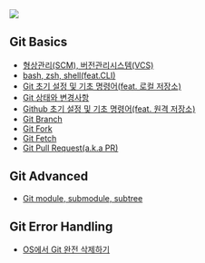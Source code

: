 <img src="https://ifh.cc/g/24gxyR.png" style="max-width: 100%" align="center">

<br>

## Git Basics

- [형상관리(SCM), 버전관리시스템(VCS)](https://github.com/jacenam/WIL-archive/blob/main/Productivity/Version%20Control%20System/Git%20Basics/version%20control%20system%20concept.md)
- [bash, zsh, shell(feat.CLI)](https://github.com/jacenam/WIL-archive/blob/main/Productivity/Version%20Control%20System/Git%20Basics/bash%2C%20zsh%20%26%20shell(feat.%20CLI).md)
- [Git 초기 설정 및 기초 명령어(feat. 로컬 저장소)](https://github.com/jacenam/WIL-archive/blob/main/Productivity/Version%20Control%20System/Git%20Basics/git%20settings%20%26%20commands(feat.%20local%20repository).md)
- [Git 상태와 변경사항](https://github.com/jacenam/WIL-archive/blob/main/Productivity/Version%20Control%20System/Git%20Basics/git%20status%20%26%20log.md)
- [Github 초기 설정 및 기초 명령어(feat. 원격 저장소)](https://github.com/jacenam/WIL-archive/blob/main/Productivity/Version%20Control%20System/Git%20Basics/github%20settings%20%26%20commands(feat.%20remote%20repository).md)
- [Git Branch](https://github.com/jacenam/WIL-archive/blob/main/Productivity/Version%20Control%20System/Git%20Basics/git%20branch.md)
- [Git Fork](https://github.com/jacenam/WIL-archive/blob/main/Productivity/Version%20Control%20System/Git%20Basics/git%20fork.md)
- [Git Fetch](https://github.com/jacenam/WIL-archive/blob/main/Productivity/Version%20Control%20System/Git%20Basics/git%20fetch.md)
- [Git Pull Request(a.k.a PR)](https://github.com/jacenam/WIL-archive/blob/main/Productivity/Version%20Control%20System/Git%20Basics/git%20pull%20request.md)

## Git Advanced

- [Git module, submodule, subtree](https://github.com/jacenam/WIL-archive/blob/main/Productivity/Version%20Control%20System/Git%20Advanced/git%20module%2C%20submodule%20%26%20subtree.md)

## Git Error Handling

- [OS에서 Git 완전 삭제하기](https://github.com/jacenam/WIL-archive/blob/main/Productivity/Version%20Control%20System/Git%20Error%20Handling/OS%EC%97%90%EC%84%9C%20Git%20%EC%99%84%EC%A0%84%20%EC%82%AD%EC%A0%9C%ED%95%98%EA%B8%B0.md)

